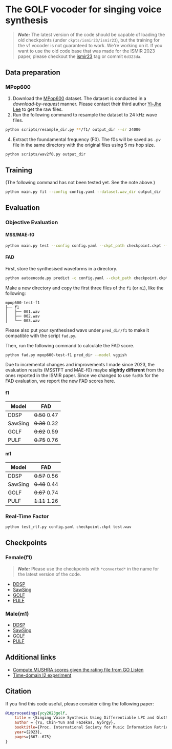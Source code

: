 # The GOLF vocoder for singing voice synthesis

> **_Note:_** The latest version of the code should be capable of loading the old checkpoints (under `ckpts/ismir23/ismir23`), but the training for the v1 vocoder is not guaranteed to work. We're working on it. If you want to use the old code base that was made for the ISMIR 2023 paper, please checkout the [ismir23](https://github.com/yoyololicon/golf/releases/tag/ismir23) tag or commit `6d323da`.


## Data preparation

### MPop600

1. Download the [MPop600](https://ieeexplore.ieee.org/document/9306461) dataset. The dataset is conducted in a _download-by-request_ manner. Please contact their third author [Yi-Jhe Lee](mailto:neil@master-tones.com) to get the raw files.
3. Run the following command to resample the dataset to 24 kHz wave files. 
```bash
python scripts/resample_dir.py **/f1/ output_dir --sr 24000
```
4. Extract the foundamental frequency (F0). The f0s will be saved as `.pv` file in the same directory with the original files using 5 ms hop size.
```bash
python scripts/wav2f0.py output_dir
```

## Training
(The following command has not been tested yet. See the note above.)
```bash
python main.py fit --config config.yaml --dataset.wav_dir output_dir
```

## Evaluation

### Objective Evaluation

#### MSS/MAE-f0

```bash
python main.py test --config config.yaml --ckpt_path checkpoint.ckpt --data.duration 6 --data.overlap 0 --data.batch_size 16 --trainer.logger false
```

#### FAD

First, store the synthesised waveforms in a directory.

```bash
python autoencode.py predict -c config.yaml --ckpt_path checkpoint.ckpt --trainer.logger false --seed_everything false --data.wav_dir output_dir --trainer.callbacks+=ltng.cli.MyPredictionWriter --trainer.callbacks.output_dir pred_dir
```

Make a new directory and copy the first three files of the `f1` (or `m1`), like the following:
```
mpop600-test-f1
├── f1
│   ├── 001.wav
│   ├── 002.wav
│   └── 003.wav
```
Please also put your synthesised wavs under `pred_dir/f1` to make it compatible with the script `fad.py`.

Then, run the following command to calculate the FAD score.

```bash
python fad.py mpop600-test-f1 pred_dir --model vggish
```

Due to incremental changes and improvements I made since 2023, the evaluation results (MSSTFT and MAE-f0)  maybe **slightly different** from the ones reported in the ISMIR paper.
Since we changed to use `fadtk` for the FAD evaluation, we report the new FAD scores here.

#### f1

| Model   | FAD           |
| ------- |:-------------:|
| DDSP    | ~~0.50~~ 0.47 |
| SawSing | ~~0.38~~ 0.32 |
| GOLF    | ~~0.62~~ 0.59 |
| PULF    | ~~0.75~~ 0.76 |

#### m1

| Model   | FAD           |
| ------- |:-------------:|
| DDSP    | ~~0.57~~ 0.56 |
| SawSing | ~~0.48~~ 0.44 |
| GOLF    | ~~0.67~~ 0.74 |
| PULF    | ~~1.11~~ 1.26 |

### Real-Time Factor

```bash
python test_rtf.py config.yaml checkpoint.ckpt test.wav
```

## Checkpoints

### Female(f1)

> **_Note:_** Please use the checkpoints with `*converted*` in the name for the latest version of the code.

- [DDSP](ckpts/ismir23/ddsp_f1/)
- [SawSing](ckpts/ismir23/sawsing_f1/)
- [GOLF](ckpts/ismir23/glottal_d_f1/)
- [PULF](ckpts/ismir23/pulse_f1/)

### Male(m1)

- [DDSP](ckpts/ismir23/ddsp_m1/)
- [SawSing](ckpts/ismir23/sawsing_m1/)
- [GOLF](ckpts/ismir23/glottal_d_m1/)
- [PULF](ckpts/ismir23/pulse_m1/)


## Additional links

- [Compute MUSHRA scores given the rating file from GO Listen](notebooks/ismir/mushra.ipynb)
- [Time-domain l2 experiment](notebooks/ismir/time_l2.ipynb)


## Citation

If you find this code useful, please consider citing the following paper:

```bibtex
@inproceedings{ycy2023golf,
    title = {Singing Voice Synthesis Using Differentiable LPC and Glottal-Flow-Inspired Wavetables},
    author = {Yu, Chin-Yun and Fazekas, György},
    booktitle={Proc. International Society for Music Information Retrieval},
    year={2023},
    pages={667--675}
}
```